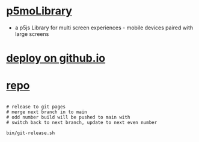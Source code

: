 # [p5moLibrary](https://github.com/molab-itp/p5moLibrary)

- a p5js Library for multi screen experiences - mobile devices paired with large screens

# [deploy on github.io](https://molab-itp.github.io/p5moLibrary/src?v=126)

# [repo](https://github.com/molab-itp/p5moLibrary)

```

# release to git pages
# merge next branch in to main
# odd number build will be pushed to main with
# switch back to next branch, update to next even number

bin/git-release.sh


```
